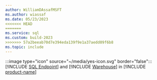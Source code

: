 ```yaml
---
author: WilliamDAssafMSFT
ms.author: wiassaf
ms.date: 05/23/2023
<<<<<<< HEAD
=======
ms.service: sql
ms.custom: build-2023
>>>>>>> 57a2beeab70d7e394eda139f9e1a37aedd09f6b8
ms.topic: include
---
```

:::image type="icon" source="~/media/yes-icon.svg" border="false"::: [!INCLUDE [SQL Endpoint](../fabric-se.md)] and [!INCLUDE [Warehouse](../fabric-dw.md)] in [!INCLUDE [product-name](../../../includes/product-name.md)]
